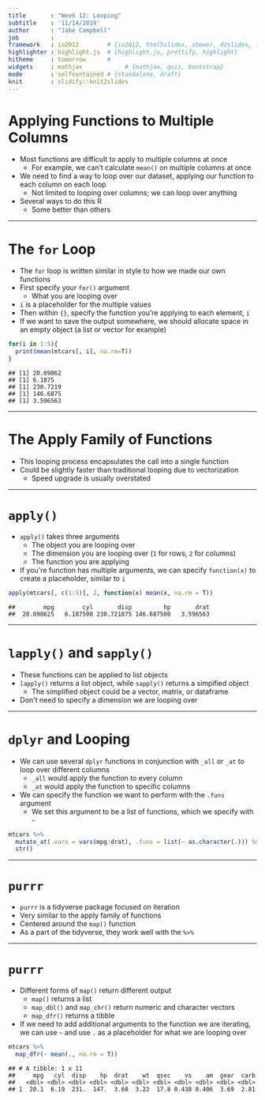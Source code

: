 ```yaml
---
title       : "Week 12: Looping"
subtitle    : '11/14/2019'
author      : "Jake Campbell"
job         : 
framework   : io2012        # {io2012, html5slides, shower, dzslides, ...}
highlighter : highlight.js  # {highlight.js, prettify, highlight}
hitheme     : tomorrow      # 
widgets     : mathjax            # {mathjax, quiz, bootstrap}
mode        : selfcontained # {standalone, draft}
knit        : slidify::knit2slides
---
```




# Applying Functions to Multiple Columns

- Most functions are difficult to apply to multiple columns at once
  + For example, we can’t calculate `mean()` on multiple columns at once
- We need to find a way to loop over our dataset, applying our function to each column on each loop
  + Not limited to looping over columns; we can loop over anything
- Several ways to do this R
  + Some better than others

---

# The `for` Loop

- The `for` loop is written similar in style to how we made our own functions
- First specify your `for()` argument
  + What you are looping over
- `i` is a placeholder for the multiple values
- Then within `{}`, specify the function you’re applying to each element, `i`
- If we want to save the output somewhere, we should allocate space in an empty object (a list or vector for example)

```r
for(i in 1:5){
  print(mean(mtcars[, i], na.rm=T))
}
```

```
## [1] 20.09062
## [1] 6.1875
## [1] 230.7219
## [1] 146.6875
## [1] 3.596563
```

---

# The Apply Family of Functions

- This looping process encapsulates the call into a single function
- Could be slightly faster than traditional looping due to vectorization
  + Speed upgrade is usually overstated

---

# `apply()`

- `apply()` takes three arguments
  + The object you are looping over
  + The dimension you are looping over (`1` for rows, `2` for columns)
  + The function you are applying
- If you're function has multiple arguments, we can specify `function(x)` to create a placeholder, similar to `i`

```r
apply(mtcars[, c(1:5)], 2, function(x) mean(x, na.rm = T))
```

```
##        mpg        cyl       disp         hp       drat 
##  20.090625   6.187500 230.721875 146.687500   3.596563
```

---

# `lapply()` and `sapply()`

- These functions can be applied to list objects
- `lapply()` returns a list object, while `sapply()` returns a simpified object
  + The simplified object could be a vector, matrix, or dataframe
- Don't need to specify a dimension we are looping over

---

# `dplyr` and Looping

- We can use several `dplyr` functions in conjunction with `_all` or `_at` to loop over different columns
  + `_all` would apply the function to every column
  + `_at` would apply the function to specific columns
- We can specify the function we want to perform with the `.funs` argument
  + We set this argument to be a list of functions, which we specify with `~`
  

```r
mtcars %>%
  mutate_at(.vars = vars(mpg:drat), .funs = list(~ as.character(.))) %>%
  str()
```

---

# `purrr`

- `purrr` is a tidyverse package focused on iteration
- Very similar to the apply family of functions
- Centered around the `map()` function
- As a part of the tidyverse, they work well with the `%>%`

---

# `purrr`

- Different forms of `map()` return different output
  + `map()` returns a list
  + `map_dbl()` and `map_chr()` return numeric and character vectors
  + `map_dfr()` returns a tibble
- If we need to add additional arguments to the function we are iterating, we can use `~` and use `.` as a placeholder for what we are looping over

```r
mtcars %>%
  map_dfr(~ mean(., na.rm = T))
```

```
## # A tibble: 1 x 11
##     mpg   cyl  disp    hp  drat    wt  qsec    vs    am  gear  carb
##   <dbl> <dbl> <dbl> <dbl> <dbl> <dbl> <dbl> <dbl> <dbl> <dbl> <dbl>
## 1  20.1  6.19  231.  147.  3.60  3.22  17.8 0.438 0.406  3.69  2.81
```

